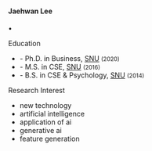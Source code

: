 <h4>Jaehwan Lee</h4>

<a href="mailto:%6A%61%65%68%77%61%6E@%63%6E%75.%61%63.%6B%72" title="email"><i class="fa-regular fa-envelope fa-lg whatlab-color"></i></a>
<p class="px-1 mb-1">•</p>
<a href="https://scholar.google.com/citations?user=EezU3ekAAAAJ" title="Google Scholar"><i class="ai ai-google-scholar ai-lg whatlab-color"></i></a>

<p class="font-weight-bold mb-1">Education</p>
<ul class="list-unstyled">
  <li><span class="font-weight-bolder">- Ph.D.</span> in Business, <a href="https://en.snu.ac.kr/">SNU</a> <small>(2020)</small></li>
  <li><span class="font-weight-bolder">- M.S.</span> in CSE, <a href="https://en.snu.ac.kr/">SNU</a> <small>(2016)</small></li>
  <li><span class="font-weight-bolder">- B.S.</span> in CSE & Psychology, <a href="https://en.snu.ac.kr/">SNU</a> <small>(2014)</small></li>
</ul>

<p class="font-weight-bold mb-1">Research Interest</p>
<ul class="list-group list-group-horizontal list-unstyled text-nowrap flex-wrap" style="gap:0.5em;">
  <li><i class="fa-regular fa-hashtag text-muted"></i> new technology</li>
  <li><i class="fa-regular fa-hashtag text-muted"></i> artificial intelligence</li>
  <li><i class="fa-regular fa-hashtag text-muted"></i> application of ai</li>
  <li><i class="fa-regular fa-hashtag text-muted"></i> generative ai</li>
  <li><i class="fa-regular fa-hashtag text-muted"></i> feature generation</li>
</ul>
